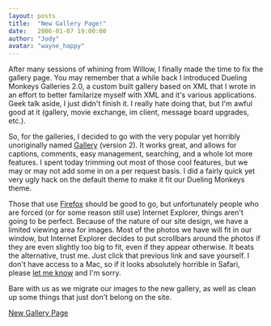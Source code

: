 ```yaml
---
layout: posts
title:  "New Gallery Page!"
date:   2006-01-07 19:00:00
author: "Jody"
avatar: "wayne_happy"
---
```

After many sessions of whining from Willow, I finally made the time to fix the gallery page. You may remember that a while back I introduced Dueling Monkeys Galleries 2.0, a custom built gallery based on XML that I wrote in an effort to better familarize myself with XML and it's various applications. Geek talk aside, I just didn't finish it. I really hate doing that, but I'm awful good at it (gallery, movie exchange, im client, message board upgrades, etc.).

 So, for the galleries, I decided to go with the very popular yet horribly unoriginally named [Gallery](http://gallery.sourceforge.net) (version 2). It works great, and allows for captions, comments, easy management, searching, and a whole lot more features. I spent today trimming out most of those cool features, but we may or may not add some in on a per request basis. I did a fairly quick yet very ugly hack on the default theme to make it fit our Dueling Monkeys theme.

 Those that use [Firefox](http://www.mozilla.org/products/firefox) should be good to go, but unfortunately people who are forced (or for some reason still use) Internet Explorer, things aren't going to be perfect. Because of the nature of our site design, we have a limited viewing area for images. Most of the photos we have will fit in our window, but Internet Explorer decides to put scrollbars around the photos if they are even slightly too big to fit, even if they appear otherwise. It beats the alternative, trust me. Just click that previous link and save yourself. I don't have access to a Mac, so if it looks absolutely horrible in Safari, please [let me know](mailto:wayne@duelingmonkeys.com) and I'm sorry.

 Bare with us as we migrate our images to the new gallery, as well as clean up some things that just don't belong on the site.


[New Gallery Page](/gallery2)
